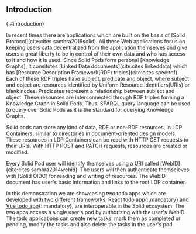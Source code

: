 ## Introduction
{:#introduction}

In recent times there are applications which are built on the basis of [Solid Protocol](cite:cites sambra2016solid). All these Web applications focus on keeping users data decentralized from the application themselves and give users a great liberty to be in control of their own data and who has access to it and how it is used. Since Solid Pods form personal [Knowledge Graphs], it consitutes [Linked Data documents](cite:cites linkeddata) which has [Resource Description Framework(RDF) triples](cite:cites spec:rdf). Each of these RDF triples have subject, predicate and object, where subject and object are resources identified by Uniform Resource Identifiers(URIs) or blank nodes. Predicates represent a relationship between subject and object. These resources are interconnected through RDF triples forming a Knowledge Graph in Solid Pods. Thus, SPARQL query language can be used to query over Solid Pods as it is the standard for querying Knowledge Graphs.

Solid pods can store any kind of data, RDF or non-RDF resources, in LDP Containers, similar to directories in document-oriented design models. These resources in LDP Containers can be read with HTTP GET requests to their URIs. With HTTP POST and PATCH requests, resources are created or modified. 

Every Solid Pod user will identify themselves using a URI called [WebID](cite:cites sambra2014webid). The users will then authenticate themseleves with [Solid OIDC] for reading and writing of resources. The WebID document has user's basic information and links to the root LDP container.  


In this demonstration we are showcasing two todo apps which are developed with two different frameworks, [React todo app](https://solidlabresearch.github.io/solid-todo-app-react/){:.mandatory} and [Vue todo app](https://solidlabresearch.github.io/solid-todo-app-vue/){:.mandatory}, are interoperable in the Solid ecosystem. The two apps access a single user's pod by authorizing with the user's WebID. The todo applications can create new tasks, mark them as completed or pending, modify the tasks and also delete the tasks in the user's pod. 